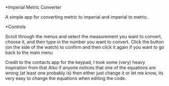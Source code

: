 *Imperial Metric Converter

A simple app for converting metric to imperial and imperial to metric.

*Controls

Scroll through the menus and select the measurement you want to convert, choose it, and then type in the number you want to convert.
Click the button (on the side of the watch) to confirm and then click it again if you want to go back to the main menu

Credit to the contacts app for the keypad, I took some (very) heavy inspiration from that
Also if anyone notices that one of the equations are wrong (at least one probably is) then either just change it or let me know, its very easy to change the equations when editing the code.
